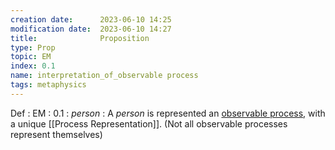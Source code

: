 ```yaml
---
creation date:		2023-06-10 14:25
modification date:	2023-06-10 14:27
title: 				Proposition
type: Prop
topic: EM
index: 0.1
name: interpretation_of_observable process
tags: metaphysics 
---
```

Def : EM : 0.1 : $person$ : A $person$ is represented an [observable process](Def-4.0-Observable), with a unique [[Process Representation]]. (Not all observable processes represent themselves)
